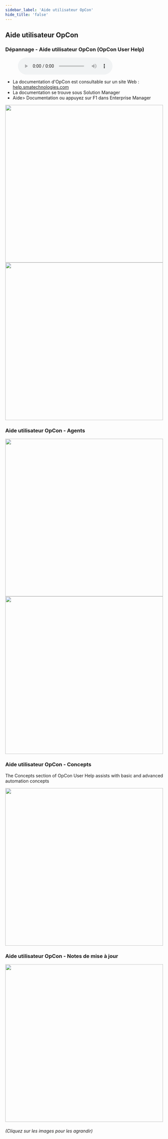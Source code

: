 ```yaml
---
sidebar_label: 'Aide utilisateur OpCon'
hide_title: 'false'
---
```


## Aide utilisateur OpCon

### Dépannage - Aide utilisateur OpCon (OpCon User Help)

<figure>
    <audio
        controls
        src="audiobasic/TroubleshootingOpConUserHelp.mp3">
            Your browser does not support the
            <code>audio</code> element.
    </audio>
</figure>

* La documentation d'OpCon est consultable sur un site Web : <a href="https://help.smatechnologies.com" target="_blank">help.smatechnologies.com</a>
* La documentation se trouve sous Solution Manager
* Aide> Documentation ou appuyez sur F1 dans Enterprise Manager

<a href="imgbasic/273.png" target="_blank"><img src="imgbasic/273.png" width="500"></img></a>  
<a href="imgbasic/274.png" target="_blank"><img src="imgbasic/274.png" width="500"></img></a>  


### Aide utilisateur OpCon - Agents

<a href="imgbasic/275.png" target="_blank"><img src="imgbasic/275.png" width="500"></img></a>  
<a href="imgbasic/276.png" target="_blank"><img src="imgbasic/276.png" width="500"></img></a>  

### Aide utilisateur OpCon - Concepts

The Concepts section of OpCon User Help assists with basic and advanced automation concepts 

<a href="imgbasic/277.png" target="_blank"><img src="imgbasic/277.png" width="500"></img></a>  

### Aide utilisateur OpCon - Notes de mise à jour

<a href="imgbasic/278.png" target="_blank"><img src="imgbasic/278.png" width="500"></img></a>  

###### (Cliquez sur les images pour les agrandir)